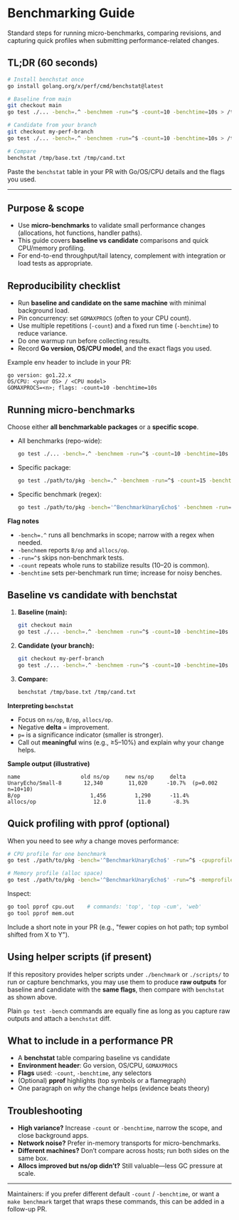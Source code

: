# Benchmarking Guide

Standard steps for running micro-benchmarks, comparing revisions, and capturing quick profiles when submitting performance-related changes.

## TL;DR (60 seconds)

```bash
# Install benchstat once
go install golang.org/x/perf/cmd/benchstat@latest

# Baseline from main
git checkout main
go test ./... -bench=.^ -benchmem -run=^$ -count=10 -benchtime=10s > /tmp/base.txt

# Candidate from your branch
git checkout my-perf-branch
go test ./... -bench=.^ -benchmem -run=^$ -count=10 -benchtime=10s > /tmp/cand.txt

# Compare
benchstat /tmp/base.txt /tmp/cand.txt
```

Paste the `benchstat` table in your PR with Go/OS/CPU details and the flags you used.

---

## Purpose & scope

* Use **micro-benchmarks** to validate small performance changes (allocations, hot functions, handler paths).
* This guide covers **baseline vs candidate** comparisons and quick CPU/memory profiling.
* For end-to-end throughput/tail latency, complement with integration or load tests as appropriate.

## Reproducibility checklist

* Run **baseline and candidate on the same machine** with minimal background load.
* Pin concurrency: set `GOMAXPROCS` (often to your CPU count).
* Use multiple repetitions (`-count`) and a fixed run time (`-benchtime`) to reduce variance.
* Do one warmup run before collecting results.
* Record **Go version, OS/CPU model**, and the exact flags you used.

Example env header to include in your PR:

```
go version: go1.22.x
OS/CPU: <your OS> / <CPU model>
GOMAXPROCS=<n>; flags: -count=10 -benchtime=10s
```

## Running micro-benchmarks

Choose either **all benchmarkable packages** or a **specific scope**.

* All benchmarks (repo-wide):

  ```bash
  go test ./... -bench=.^ -benchmem -run=^$ -count=10 -benchtime=10s
  ```
* Specific package:

  ```bash
  go test ./path/to/pkg -bench=.^ -benchmem -run=^$ -count=15 -benchtime=5s
  ```
* Specific benchmark (regex):

  ```bash
  go test ./path/to/pkg -bench='^BenchmarkUnaryEcho$' -benchmem -run=^$ -count=20 -benchtime=1s
  ```

**Flag notes**

* `-bench=.^` runs all benchmarks in scope; narrow with a regex when needed.
* `-benchmem` reports `B/op` and `allocs/op`.
* `-run=^$` skips non-benchmark tests.
* `-count` repeats whole runs to stabilize results (10–20 is common).
* `-benchtime` sets per-benchmark run time; increase for noisy benches.

## Baseline vs candidate with benchstat

1. **Baseline (main):**

   ```bash
   git checkout main
   go test ./... -bench=.^ -benchmem -run=^$ -count=10 -benchtime=10s > /tmp/base.txt
   ```
2. **Candidate (your branch):**

   ```bash
   git checkout my-perf-branch
   go test ./... -bench=.^ -benchmem -run=^$ -count=10 -benchtime=10s > /tmp/cand.txt
   ```
3. **Compare:**

   ```bash
   benchstat /tmp/base.txt /tmp/cand.txt
   ```

**Interpreting `benchstat`**

* Focus on `ns/op`, `B/op`, `allocs/op`.
* Negative **delta** = improvement.
* `p=` is a significance indicator (smaller is stronger).
* Call out **meaningful** wins (e.g., ≥5–10%) and explain why your change helps.

**Sample output (illustrative)**

```
name                   old ns/op     new ns/op     delta
UnaryEcho/Small-8       12,340        11,020      -10.7%  (p=0.002 n=10+10)
B/op                      1,456         1,290      -11.4%
allocs/op                  12.0          11.0       -8.3%
```

## Quick profiling with pprof (optional)

When you need to see *why* a change moves performance:

```bash
# CPU profile for one benchmark
go test ./path/to/pkg -bench='^BenchmarkUnaryEcho$' -run=^$ -cpuprofile=cpu.out -benchtime=30s

# Memory profile (alloc space)
go test ./path/to/pkg -bench='^BenchmarkUnaryEcho$' -run=^$ -memprofile=mem.out -benchtime=30s
```

Inspect:

```bash
go tool pprof cpu.out    # commands: 'top', 'top -cum', 'web'
go tool pprof mem.out
```

Include a short note in your PR (e.g., "fewer copies on hot path; top symbol shifted from X to Y").

## Using helper scripts (if present)

If this repository provides helper scripts under `./benchmark` or `./scripts/` to run or capture benchmarks, you may use them to produce **raw outputs** for baseline and candidate with the **same flags**, then compare with `benchstat` as shown above.

Plain `go test -bench` commands are equally fine as long as you capture raw outputs and attach a `benchstat` diff.

## What to include in a performance PR

* A **benchstat** table comparing baseline vs candidate
* **Environment header**: Go version, OS/CPU, `GOMAXPROCS`
* **Flags** used: `-count`, `-benchtime`, any selectors
* (Optional) **pprof** highlights (top symbols or a flamegraph)
* One paragraph on *why* the change helps (evidence beats theory)

## Troubleshooting

* **High variance?** Increase `-count` or `-benchtime`, narrow the scope, and close background apps.
* **Network noise?** Prefer in-memory transports for micro-benchmarks.
* **Different machines?** Don’t compare across hosts; run both sides on the same box.
* **Allocs improved but ns/op didn’t?** Still valuable—less GC pressure at scale.

---

Maintainers: if you prefer different default `-count` / `-benchtime`, or want a `make benchmark` target that wraps these commands, this can be added in a follow-up PR.
